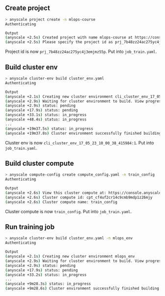 ## Create project

```bash
> anyscale project create -n mlops-course
Authenticating

Output
(anyscale +2.5s) Created project with name mlops-course at https://console.anyscale.com/projects/prj_7b48zz24ac275yc4j3emjmz55p.
(anyscale +2.5s) Please specify the project id as prj_7b48zz24ac275yc4j3emjmz55p when calling Anyscale CLI or SDK commands or Ray Client.
```

Project id is now `prj_7b48zz24ac275yc4j3emjmz55p`. Put into `job_train.yaml`.

## Build cluster env


```bash
> anyscale cluster-env build cluster_env.yaml
Authenticating

Output
(anyscale +2.1s) Creating new cluster environment cli_cluster_env_17_05_23_10_00_38_415984
(anyscale +2.9s) Waiting for cluster environment to build. View progress at https://console.anyscale.com/configurations/app-config-details/bld_zexskbdb4ubljupzm4swkjm8km.
(anyscale +2.9s) status: pending
(anyscale +17.9s) status: pending
(anyscale +33.1s) status: in_progress
(anyscale +48.4s) status: in_progress
...
(anyscale +19m37.5s) status: in_progress
(anyscale +19m37.8s) Cluster environment successfully finished building.
```

Cluster env is now `cli_cluster_env_17_05_23_10_00_38_415984:1`. Put into `job_train.yaml`.

## Build cluster compute

```bash
> anyscale compute-config create compute_config.yaml -n train_config
Authenticating

Output
(anyscale +2.6s) View this cluster compute at: https://console.anyscale.com/configurations/cluster-computes/cpt_cf4uf2cr14c9cmb9mdp1z26mjy
(anyscale +2.6s) Cluster compute id: cpt_cf4uf2cr14c9cmb9mdp1z26mjy
(anyscale +2.6s) Cluster compute name: train_config
```

Cluster compute is now `train_config`. Put into `job_train.yaml`.

## Run training job

```bash
> anyscale cluster-env build cluster_env.yaml -n mlops_env           
Authenticating

Output
(anyscale +2.1s) Creating new cluster environment mlops_env
(anyscale +2.9s) Waiting for cluster environment to build. View progress at https://console.anyscale.com/configurations/app-config-details/bld_vwda4gle2kxy3ubbkyknbmiwqh.
(anyscale +2.9s) status: pending
(anyscale +17.9s) status: pending
(anyscale +33.2s) status: in_progress
...
(anyscale +9m28.3s) status: in_progress
(anyscale +9m28.6s) Cluster environment successfully finished building.
```